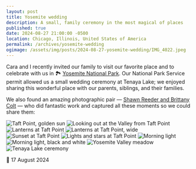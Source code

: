 ```yaml
---
layout: post
title: Yosemite wedding
description: A small, family ceremony in the most magical of places
published: true
date: 2024-08-27 21:00:00 -0500
location: Chicago, Illinois, United States of America
permalink: /archives/yosemite-wedding
ogimage: /assets/img/posts/2024-08-27-yosemite-wedding/IMG_4022.jpeg
---
```

Cara and I recently invited our family to visit our favorite place and to celebrate with us in 🏞️ [Yosemite National Park](/about/favorites/yosemite). Our National Park Service permit allowed us a small wedding ceremony at Tenaya Lake; we enjoyed sharing this wonderful place with our parents, siblings, and their families.

We also found an amazing photographic pair — [Shawn Reeder and Brittany Colt](https://yosemiteweddingphotography.com) — who did fantastic work and captured all these moments so we could share them:

![Taft Point, golden sun][1]
![Looking out at the Valley from Taft Point][2]
![Lanterns at Taft Point][3]
![Lanterns at Taft Point, wide][4]
![Sunset at Taft Point][5]
![Lights and stars at Taft Point][6]
![Morning light][7]
![Morning light, black and white][8]
![Yosemite Valley meadow][9]
![Tenaya Lake ceremony][10]

💍 17 August 2024

[1]: /assets/img/posts/2024-08-27-yosemite-wedding/IMG_4005.jpeg
[2]: /assets/img/posts/2024-08-27-yosemite-wedding/IMG_4006.jpeg
[3]: /assets/img/posts/2024-08-27-yosemite-wedding/IMG_4010.jpeg
[4]: /assets/img/posts/2024-08-27-yosemite-wedding/IMG_4011.jpeg
[5]: /assets/img/posts/2024-08-27-yosemite-wedding/IMG_4012.jpeg
[6]: /assets/img/posts/2024-08-27-yosemite-wedding/IMG_4015.jpeg
[7]: /assets/img/posts/2024-08-27-yosemite-wedding/IMG_4016.jpeg
[8]: /assets/img/posts/2024-08-27-yosemite-wedding/IMG_4018.jpeg
[9]: /assets/img/posts/2024-08-27-yosemite-wedding/IMG_4022.jpeg
[10]: /assets/img/posts/2024-08-27-yosemite-wedding/IMG_4023.jpeg